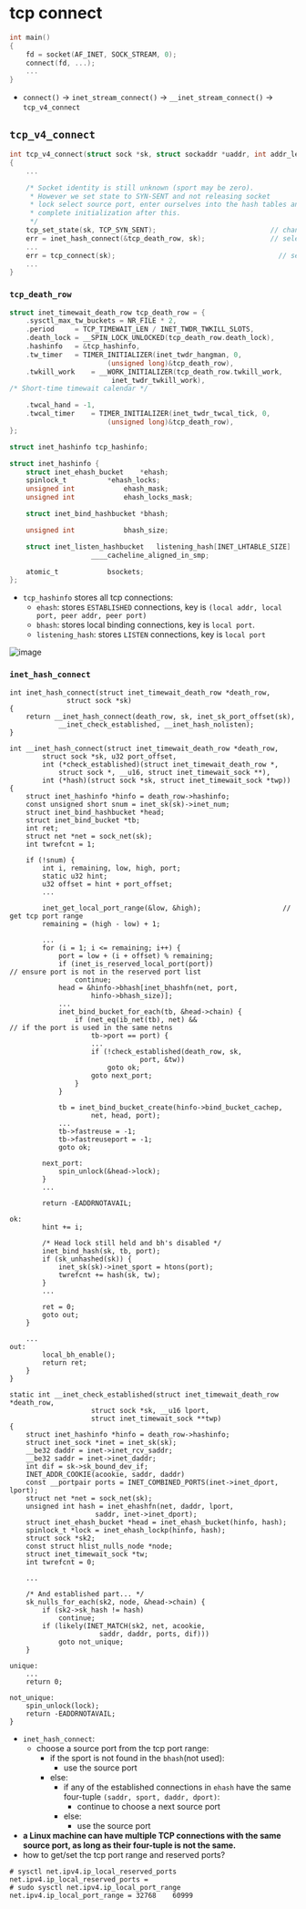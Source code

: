 # tcp connect
```c
int main()
{
    fd = socket(AF_INET, SOCK_STREAM, 0);
    connect(fd, ...);
    ...
}
```

* `connect()` -> `inet_stream_connect()` -> `__inet_stream_connect()` -> `tcp_v4_connect`

## `tcp_v4_connect`
```c
int tcp_v4_connect(struct sock *sk, struct sockaddr *uaddr, int addr_len)
{
    ...

	/* Socket identity is still unknown (sport may be zero).
	 * However we set state to SYN-SENT and not releasing socket
	 * lock select source port, enter ourselves into the hash tables and
	 * complete initialization after this.
	 */
	tcp_set_state(sk, TCP_SYN_SENT);                            // change TCP connection to SYN_SENT
	err = inet_hash_connect(&tcp_death_row, sk);                // select a port
    ...
	err = tcp_connect(sk);                                        // send a SYN packet
    ...
}
```

### `tcp_death_row`
```c
struct inet_timewait_death_row tcp_death_row = {
	.sysctl_max_tw_buckets = NR_FILE * 2,
	.period		= TCP_TIMEWAIT_LEN / INET_TWDR_TWKILL_SLOTS,
	.death_lock	= __SPIN_LOCK_UNLOCKED(tcp_death_row.death_lock),
	.hashinfo	= &tcp_hashinfo,
	.tw_timer	= TIMER_INITIALIZER(inet_twdr_hangman, 0,
					    (unsigned long)&tcp_death_row),
	.twkill_work	= __WORK_INITIALIZER(tcp_death_row.twkill_work,
					     inet_twdr_twkill_work),
/* Short-time timewait calendar */

	.twcal_hand	= -1,
	.twcal_timer	= TIMER_INITIALIZER(inet_twdr_twcal_tick, 0,
					    (unsigned long)&tcp_death_row),
};

struct inet_hashinfo tcp_hashinfo;

struct inet_hashinfo {
	struct inet_ehash_bucket	*ehash;
	spinlock_t			*ehash_locks;
	unsigned int			ehash_mask;
	unsigned int			ehash_locks_mask;

	struct inet_bind_hashbucket	*bhash;

	unsigned int			bhash_size;

	struct inet_listen_hashbucket	listening_hash[INET_LHTABLE_SIZE]
					____cacheline_aligned_in_smp;

	atomic_t			bsockets;
};

```
* `tcp_hashinfo` stores all tcp connections:
    * `ehash`: stores `ESTABLISHED` connections, key is `(local addr, local port, peer addr, peer port)`
    * `bhash`: stores local binding connections, key is `local port`.
    * `listening_hash`: stores `LISTEN` connections, key is `local port`

![image](https://github.com/user-attachments/assets/a1b615a0-7b90-4925-800d-a1b51f269f8b)

### `inet_hash_connect`
```
int inet_hash_connect(struct inet_timewait_death_row *death_row,
		      struct sock *sk)
{
	return __inet_hash_connect(death_row, sk, inet_sk_port_offset(sk),
			__inet_check_established, __inet_hash_nolisten);
}

int __inet_hash_connect(struct inet_timewait_death_row *death_row,
		struct sock *sk, u32 port_offset,
		int (*check_established)(struct inet_timewait_death_row *,
			struct sock *, __u16, struct inet_timewait_sock **),
		int (*hash)(struct sock *sk, struct inet_timewait_sock *twp))
{
	struct inet_hashinfo *hinfo = death_row->hashinfo;
	const unsigned short snum = inet_sk(sk)->inet_num;
	struct inet_bind_hashbucket *head;
	struct inet_bind_bucket *tb;
	int ret;
	struct net *net = sock_net(sk);
	int twrefcnt = 1;

	if (!snum) {
		int i, remaining, low, high, port;
		static u32 hint;
		u32 offset = hint + port_offset;
        ...

		inet_get_local_port_range(&low, &high);                    // get tcp port range
		remaining = (high - low) + 1;

        ...
		for (i = 1; i <= remaining; i++) {
			port = low + (i + offset) % remaining;
			if (inet_is_reserved_local_port(port))                    // ensure port is not in the reserved port list
				continue;
			head = &hinfo->bhash[inet_bhashfn(net, port,
					hinfo->bhash_size)];
            ...
			inet_bind_bucket_for_each(tb, &head->chain) {
				if (net_eq(ib_net(tb), net) &&                        // if the port is used in the same netns
				    tb->port == port) {
                    ...
					if (!check_established(death_row, sk,
								port, &tw))
						goto ok;
					goto next_port;
				}
			}

			tb = inet_bind_bucket_create(hinfo->bind_bucket_cachep,    
					net, head, port);
            ...
			tb->fastreuse = -1;
			tb->fastreuseport = -1;
			goto ok;

		next_port:
			spin_unlock(&head->lock);
		}
        ...

		return -EADDRNOTAVAIL;

ok:
		hint += i;

		/* Head lock still held and bh's disabled */
		inet_bind_hash(sk, tb, port);
		if (sk_unhashed(sk)) {
			inet_sk(sk)->inet_sport = htons(port);
			twrefcnt += hash(sk, tw);
		}
        ...

		ret = 0;
		goto out;
	}

    ...
out:
		local_bh_enable();
		return ret;
	}
}

static int __inet_check_established(struct inet_timewait_death_row *death_row,
				    struct sock *sk, __u16 lport,
				    struct inet_timewait_sock **twp)
{
	struct inet_hashinfo *hinfo = death_row->hashinfo;
	struct inet_sock *inet = inet_sk(sk);
	__be32 daddr = inet->inet_rcv_saddr;
	__be32 saddr = inet->inet_daddr;
	int dif = sk->sk_bound_dev_if;
	INET_ADDR_COOKIE(acookie, saddr, daddr)
	const __portpair ports = INET_COMBINED_PORTS(inet->inet_dport, lport);
	struct net *net = sock_net(sk);
	unsigned int hash = inet_ehashfn(net, daddr, lport,
					 saddr, inet->inet_dport);
	struct inet_ehash_bucket *head = inet_ehash_bucket(hinfo, hash);
	spinlock_t *lock = inet_ehash_lockp(hinfo, hash);
	struct sock *sk2;
	const struct hlist_nulls_node *node;
	struct inet_timewait_sock *tw;
	int twrefcnt = 0;

    ...

	/* And established part... */
	sk_nulls_for_each(sk2, node, &head->chain) {
		if (sk2->sk_hash != hash)
			continue;
		if (likely(INET_MATCH(sk2, net, acookie,
				      saddr, daddr, ports, dif)))
			goto not_unique;
	}

unique:
    ...
	return 0;

not_unique:
	spin_unlock(lock);
	return -EADDRNOTAVAIL;
}
```
* `inet_hash_connect`:
    * choose a source port from the tcp port range:
        * if the sport is not found in the `bhash`(not used):
            * use the source port
        * else:
            * if any of the established connections in `ehash` have the same four-tuple `(saddr, sport, daddr, dport)`:
                * continue to choose a next source port
            * else:
                * use the source port
* **a Linux machine can have multiple TCP connections with the same source port, as long as their four-tuple is not the same.**
* how to get/set the tcp port range and reserved ports?
```
# sysctl net.ipv4.ip_local_reserved_ports
net.ipv4.ip_local_reserved_ports =
# sudo sysctl net.ipv4.ip_local_port_range
net.ipv4.ip_local_port_range = 32768    60999
```
